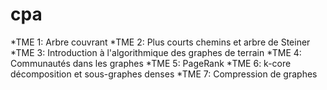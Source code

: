 # cpa
  
   *TME 1: Arbre couvrant
   *TME 2: Plus courts chemins et arbre de Steiner
   *TME 3: Introduction à l'algorithmique des graphes de terrain
   *TME 4: Communautés dans les graphes
   *TME 5: PageRank
   *TME 6: k-core décomposition et sous-graphes denses
   *TME 7: Compression de graphes
